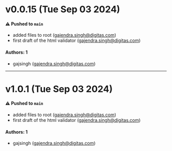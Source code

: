 # v0.0.15 (Tue Sep 03 2024)

#### ⚠️ Pushed to `main`

- added files to root (gajendra.singh@digitas.com)
- first draft of the html validator (gajendra.singh@digitas.com)

#### Authors: 1

- gajsingh (gajendra.singh@digitas.com)

---

# v1.0.1 (Tue Sep 03 2024)

#### ⚠️ Pushed to `main`

- added files to root (gajendra.singh@digitas.com)
- first draft of the html validator (gajendra.singh@digitas.com)

#### Authors: 1

- gajsingh (gajendra.singh@digitas.com)
